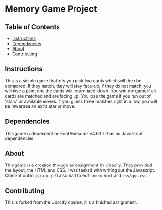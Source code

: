 # Memory Game Project

## Table of Contents

* [Instructions](#instructions)
* [Dependencies](#dependencies)
* [About](#about)
* [Contributing](#contributing)


## Instructions

This is a simple game that lets you pick two cards which will then be compared. If they match, they will stay face-up, if they do not match, you will lose a point and the cards will return face-down. 
You win the game if all cards are matched and are facing up. You lose the game if you run out of 'stars' or available moves.
If you guess three matches right in a row, you will be rewarded an extra star or move.

## Dependencies

This game is dependent on FontAwesome v4.6.1.
It has no Javascript dependencies. 

## About

This game is a creation through an assignment by Udacity. They provided the layout, the HTML and CSS.
I was tasked with writing out the Javascript. Check it out in `js/app.js`! 
I also had to edit `index.html` and `css/app.css`.

## Contributing

This is forked from the Udacity course, it is a finished assignment.